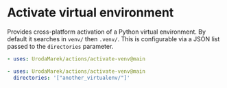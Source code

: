 # Activate virtual environment

Provides cross-platform activation of a Python virtual environment.
By default it searches in `venv/` then `.venv/`.
This is configurable via a JSON list passed to the `directories` parameter.

```yaml
- uses: UrodaMarek/actions/activate-venv@main
```

```yaml
- uses: UrodaMarek/actions/activate-venv@main
  directories: '["another_virtualenv/"]'
```
